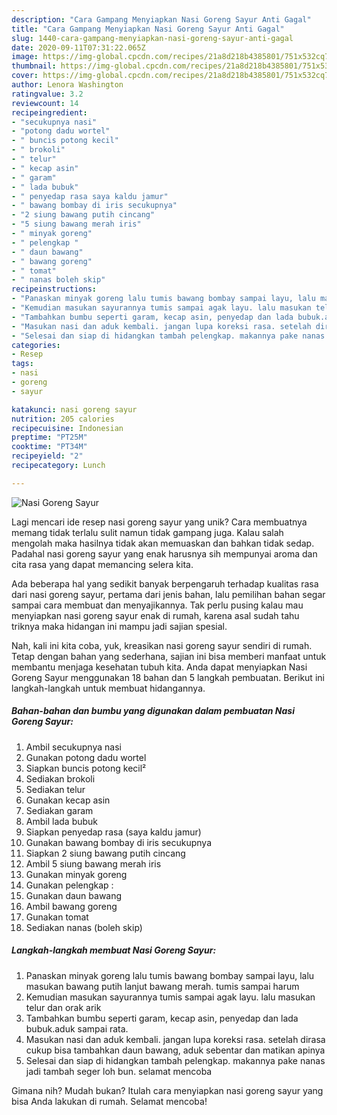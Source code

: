 ```yaml
---
description: "Cara Gampang Menyiapkan Nasi Goreng Sayur Anti Gagal"
title: "Cara Gampang Menyiapkan Nasi Goreng Sayur Anti Gagal"
slug: 1440-cara-gampang-menyiapkan-nasi-goreng-sayur-anti-gagal
date: 2020-09-11T07:31:22.065Z
image: https://img-global.cpcdn.com/recipes/21a8d218b4385801/751x532cq70/nasi-goreng-sayur-foto-resep-utama.jpg
thumbnail: https://img-global.cpcdn.com/recipes/21a8d218b4385801/751x532cq70/nasi-goreng-sayur-foto-resep-utama.jpg
cover: https://img-global.cpcdn.com/recipes/21a8d218b4385801/751x532cq70/nasi-goreng-sayur-foto-resep-utama.jpg
author: Lenora Washington
ratingvalue: 3.2
reviewcount: 14
recipeingredient:
- "secukupnya nasi"
- "potong dadu wortel"
- " buncis potong kecil"
- " brokoli"
- " telur"
- " kecap asin"
- " garam"
- " lada bubuk"
- " penyedap rasa saya kaldu jamur"
- " bawang bombay di iris secukupnya"
- "2 siung bawang putih cincang"
- "5 siung bawang merah iris"
- " minyak goreng"
- " pelengkap "
- " daun bawang"
- " bawang goreng"
- " tomat"
- " nanas boleh skip"
recipeinstructions:
- "Panaskan minyak goreng lalu tumis bawang bombay sampai layu, lalu masukan bawang putih lanjut bawang merah. tumis sampai harum"
- "Kemudian masukan sayurannya tumis sampai agak layu. lalu masukan telur dan orak arik"
- "Tambahkan bumbu seperti garam, kecap asin, penyedap dan lada bubuk.aduk sampai rata."
- "Masukan nasi dan aduk kembali. jangan lupa koreksi rasa. setelah dirasa cukup bisa tambahkan daun bawang, aduk sebentar dan matikan apinya"
- "Selesai dan siap di hidangkan tambah pelengkap. makannya pake nanas jadi tambah seger loh bun. selamat mencoba"
categories:
- Resep
tags:
- nasi
- goreng
- sayur

katakunci: nasi goreng sayur 
nutrition: 205 calories
recipecuisine: Indonesian
preptime: "PT25M"
cooktime: "PT34M"
recipeyield: "2"
recipecategory: Lunch

---
```



![Nasi Goreng Sayur](https://img-global.cpcdn.com/recipes/21a8d218b4385801/751x532cq70/nasi-goreng-sayur-foto-resep-utama.jpg)

Lagi mencari ide resep nasi goreng sayur yang unik? Cara membuatnya memang tidak terlalu sulit namun tidak gampang juga. Kalau salah mengolah maka hasilnya tidak akan memuaskan dan bahkan tidak sedap. Padahal nasi goreng sayur yang enak harusnya sih mempunyai aroma dan cita rasa yang dapat memancing selera kita.



Ada beberapa hal yang sedikit banyak berpengaruh terhadap kualitas rasa dari nasi goreng sayur, pertama dari jenis bahan, lalu pemilihan bahan segar sampai cara membuat dan menyajikannya. Tak perlu pusing kalau mau menyiapkan nasi goreng sayur enak di rumah, karena asal sudah tahu triknya maka hidangan ini mampu jadi sajian spesial.


Nah, kali ini kita coba, yuk, kreasikan nasi goreng sayur sendiri di rumah. Tetap dengan bahan yang sederhana, sajian ini bisa memberi manfaat untuk membantu menjaga kesehatan tubuh kita. Anda dapat menyiapkan Nasi Goreng Sayur menggunakan 18 bahan dan 5 langkah pembuatan. Berikut ini langkah-langkah untuk membuat hidangannya.

<!--inarticleads1-->

##### Bahan-bahan dan bumbu yang digunakan dalam pembuatan Nasi Goreng Sayur:

1. Ambil secukupnya nasi
1. Gunakan potong dadu wortel
1. Siapkan  buncis potong kecil²
1. Sediakan  brokoli
1. Sediakan  telur
1. Gunakan  kecap asin
1. Sediakan  garam
1. Ambil  lada bubuk
1. Siapkan  penyedap rasa (saya kaldu jamur)
1. Gunakan  bawang bombay di iris secukupnya
1. Siapkan 2 siung bawang putih cincang
1. Ambil 5 siung bawang merah iris
1. Gunakan  minyak goreng
1. Gunakan  pelengkap :
1. Gunakan  daun bawang
1. Ambil  bawang goreng
1. Gunakan  tomat
1. Sediakan  nanas (boleh skip)




<!--inarticleads2-->

##### Langkah-langkah membuat Nasi Goreng Sayur:

1. Panaskan minyak goreng lalu tumis bawang bombay sampai layu, lalu masukan bawang putih lanjut bawang merah. tumis sampai harum
1. Kemudian masukan sayurannya tumis sampai agak layu. lalu masukan telur dan orak arik
1. Tambahkan bumbu seperti garam, kecap asin, penyedap dan lada bubuk.aduk sampai rata.
1. Masukan nasi dan aduk kembali. jangan lupa koreksi rasa. setelah dirasa cukup bisa tambahkan daun bawang, aduk sebentar dan matikan apinya
1. Selesai dan siap di hidangkan tambah pelengkap. makannya pake nanas jadi tambah seger loh bun. selamat mencoba




Gimana nih? Mudah bukan? Itulah cara menyiapkan nasi goreng sayur yang bisa Anda lakukan di rumah. Selamat mencoba!
